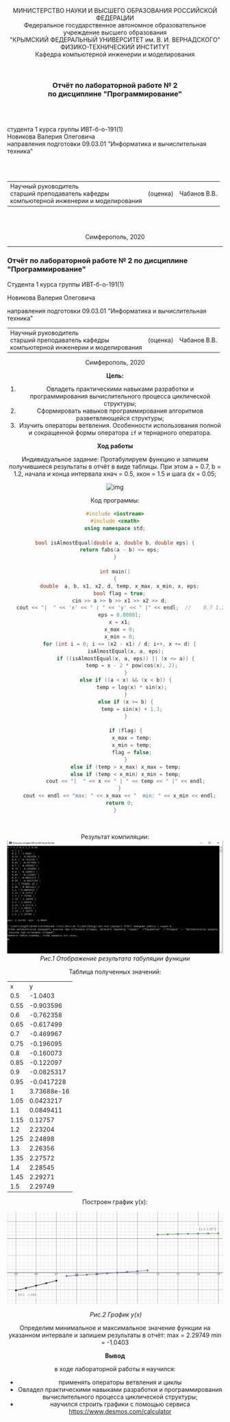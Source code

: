 <p align="center">МИНИСТЕРСТВО НАУКИ  И ВЫСШЕГО ОБРАЗОВАНИЯ РОССИЙСКОЙ ФЕДЕРАЦИИ<br>
Федеральное государственное автономное образовательное учреждение высшего образования<br>
"КРЫМСКИЙ ФЕДЕРАЛЬНЫЙ УНИВЕРСИТЕТ им. В. И. ВЕРНАДСКОГО"<br>
ФИЗИКО-ТЕХНИЧЕСКИЙ ИНСТИТУТ<br>
Кафедра компьютерной инженерии и моделирования</p>
<br>
<h3 align="center">Отчёт по лабораторной работе № 2<br> по дисциплине "Программирование"</h3>
<br><br>
<p>студента 1 курса группы ИВТ-б-о-191(1)<br>
Новикова Валерия Олеговича<br>
направления подготовки 09.03.01 "Информатика и вычислительная техника"</p>
<br><br>
<table>
<tr><td>Научный руководитель<br> старший преподаватель кафедры<br> компьютерной инженерии и моделирования</td>
<td>(оценка)</td>
<td>Чабанов В.В.</td>
</tr>
</table>
<br><br>
<p align="center">Симферополь, 2020</p>
<hr>




### Отчёт по лабораторной работе № 2  по дисциплине "Программирование"

Студента 1 курса группы  ИВТ-б-о-191(1)  

Новикова Валерия Олеговича

направления подготовки  09.03.01 "Информатика и вычислительная техника" 

<table>
<tr><td>Научный руководитель<br/> старший преподаватель кафедры<br/> компьютерной 
инженерии и моделирования</td>
<td>(оценка)</td>
<td>Чабанов В.В.</td>
</tr>
</table>
<center>Симферополь, 2020

**Цель:**

1. Овладеть практическими навыками разработки и программирования вычислительного процесса циклической структуры;
2. Сформировать навыков программирования алгоритмов разветвляющейся структуры;
3. Изучить операторы ветвления. Особенности использования полной и сокращенной формы оператора `if` и тернарного оператора.

**Ход работы**

Индивидуальное задание: Протабулируем функцию и запишем получившиеся результаты в отчёт в виде таблицы. При этом a = 0.7, b = 1.2, начала и конца интервала хнач = 0.5, xкон = 1.5 и шага dx = 0.05;

![img](http://cpp.codelearn.ru/lab/lab2pic/pic3.png)

Код программы:

 ``` c++
#include <iostream>
#include <cmath>
using namespace std;

bool isAlmostEqual(double a, double b, double eps) {
	return fabs(a - b) <= eps;
}

int main()
{
	double  a, b, x1, x2, d, temp, x_max, x_min, x, eps;
	bool flag = true;
	cin >> a >> b >> x1 >> x2 >> d;
	cout << "|  " << 'x' << " | " << 'y' << " |" << endl;  //    0.7 1.2 0.5 1.5 0.05
	eps = 0.00001;
	x = x1;
	x_max = 0;
	x_min = 0;
	for (int i = 0; i <= (x2 - x1) / d; i++, x += d) {
		isAlmostEqual(x, a, eps);
		if ((isAlmostEqual(x, a, eps)) || (x <= a)) {
			temp = x - 2 * pow(cos(x), 2);
		}
		else if ((a < x) && (x < b)) {
			temp = log(x) * sin(x);
		}
		else if (x >= b) {
			temp = sin(x) + 1.3;
		}

		if (flag) {
			x_max = temp;
			x_min = temp;
			flag = false;
		}
		else if (temp > x_max) x_max = temp;
		else if (temp < x_min) x_min = temp;
		cout << "|  " << x << " | " << temp << " |" << endl;
	}
	cout << endl << "max: " << x_max << "  min: " << x_min << endl;
	return 0;
}
 ```

​                                                                              

Результат компиляции:          ![](https://raw.githubusercontent.com/Torsherchik/LabWORK/master/Lab%202/%D0%A0%D0%B8%D1%81%D1%83%D0%BD%D0%BA%D0%B8%20%D0%9B%D0%A0%E2%84%962/tdX69t1anRM.jpg)       				*Рис.1 Отображение результата табуляции функции*





Таблица полученных значений:

<table>
    <tr>
        <td>x</td>
        <td>y</td>
    </tr>
     <tr>
        <td>0.5</td>
        <td>-1.0403</td>
    </tr> 
    <tr>
        <td>0.55</td>
        <td>-0.903596</td>
    </tr>
     <tr>
        <td>0.6</td>
        <td>-0.762358</td>
    </tr>
     <tr>
        <td>0.65</td>
        <td>-0.617499</td>
    </tr>
     <tr>
        <td>0.7</td>
        <td>-0.469967</td>
    </tr>
     <tr>
        <td>0.75</td>
        <td>-0.196095</td>
    </tr>
     <tr>
        <td>0.8</td>
        <td>-0.160073</td>
    </tr>
    	<tr>
    <td>0.85</td>
    <td>-0.122097</td>
	</tr>
	 <tr>
    <td>0.9</td>
    <td>-0.0825317</td>
	</tr>
	 <tr>
    <td>0.95</td>
    <td>-0.0417228</td>
</tr>
 <tr>
    <td>1</td>
    <td>3.73688e-16</td>
</tr>
<tr>
    <td>1.05</td>
    <td>0.0423217</td>
</tr>
<tr>
    <td>1.1</td>
    <td>0.0849411</td>
</tr>
<tr>
    <td>1.15</td>
    <td>0.12757</td>
</tr>
<tr>
	<td> 1.2</td>
	<td>2.23204</td>
</tr>
<tr>
    <td>1.25</td>
    <td>2.24898</td>
</tr>
<tr>
    <td>  1.3</td>
    <td>2.26356</td>
</tr>
<tr>
    <td>1.35</td>
    <td>2.27572</td>
</tr>
<tr>
    <td>1.4</td>
    <td>2.28545</td>
</tr>
<tr>
    <td>1.45</td>
    <td>2.29271</td>
</tr>
<tr>
    <td>1.5</td>
    <td>2.29749</td>
</tr></table>

Построен график y(x):

![](https://raw.githubusercontent.com/Torsherchik/LabWORK/master/Lab%202/%D0%A0%D0%B8%D1%81%D1%83%D0%BD%D0%BA%D0%B8%20%D0%9B%D0%A0%E2%84%962/6X4jEO47nFo.jpg)

​																				*Рис.2 График y(x)*			

Определим минимальное и максимальное значение функции на указанном интервале и запишем результаты в отчёт: max = 2.29749 min = -1.0403

**Вывод**

 в ходе лабораторной работы я научился: 

- применять операторы ветвления и циклы 
- Овладел практическими навыками разработки и программирования вычислительного процесса циклической структуры;
- научился строить графики с помощью сервиса https://www.desmos.com/calculator
